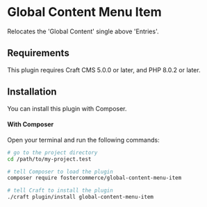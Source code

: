 # Global Content Menu Item

Relocates the 'Global Content' single above 'Entries'.

## Requirements

This plugin requires Craft CMS 5.0.0 or later, and PHP 8.0.2 or later.

## Installation

You can install this plugin with Composer.

#### With Composer

Open your terminal and run the following commands:

```bash
# go to the project directory
cd /path/to/my-project.test

# tell Composer to load the plugin
composer require fostercommerce/global-content-menu-item

# tell Craft to install the plugin
./craft plugin/install global-content-menu-item
```
